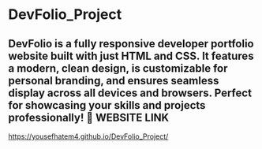 # DevFolio_Project
DevFolio is a fully responsive developer portfolio website built with just HTML and CSS. It features a modern, clean design, is customizable for personal branding, and ensures seamless display across all devices and browsers. Perfect for showcasing your skills and projects professionally! 🚀
  WEBSITE LINK
------------------
https://yousefhatem4.github.io/DevFolio_Project/

